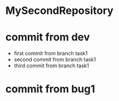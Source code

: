 # MySecondRepository
# commit from dev
- first commit from branch task1
- second commit from branch task1
- third commit from branch task1
# commit from bug1